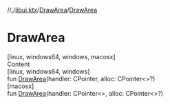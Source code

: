 //[.](../../index.md)/[libui.ktx](../index.md)/[DrawArea](index.md)/[DrawArea](-draw-area.md)



# DrawArea  
[linux, windows64, windows, macosx]  
Content  
[linux, windows64, windows]  
fun [DrawArea](-draw-area.md)(handler: CPointer<ktAreaHandler>, alloc: CPointer<<ERROR CLASS>>?)  
[macosx]  
fun [DrawArea](-draw-area.md)(handler: CPointer<<ERROR CLASS>>, alloc: CPointer<<ERROR CLASS>>?)  



